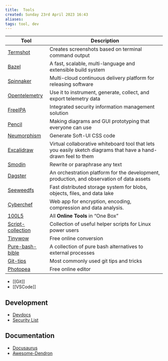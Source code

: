```yaml
---
title:  Tools
created: Sunday 23rd April 2023 16:43
aliases: 
tags: tool, dev
---
```


| Tool                                                              | Description                                                                                                    |
| ----------------------------------------------------------------- | -------------------------------------------------------------------------------------------------------------- |
| [Termshot](https://github.com/homeport/termshot)                  | Creates screenshots based on terminal command output                                                           |
| [Bazel](https://bazel.build/)                                     | A fast, scalable, multi-language and extensible build system                                                   |
| [Spinnaker](https://spinnaker.io/)                                | Multi-cloud continuous delivery platform for releasing software                                                |
| [Opentelemetry](https://opentelemetry.io/)                        | Use it to instrument, generate, collect, and export telemetry data                                             |
| [FreeIPA](https://www.freeipa.org/page/Main_Page)                 | Integrated security information management solution                                                            |
| [Pencil](https://github.com/evolus/pencil)                        | Making diagrams and GUI prototyping that everyone can use                                                      |
| [Neumorphism](https://neumorphism.io/#e0e0e0)                     | Generate Soft-UI CSS code                                                                                      |
| [Excalidraw](https://excalidraw.com/)                             | Virtual collaborative whiteboard tool that lets you easily sketch diagrams that have a hand-drawn feel to them |
| [Smodin](https://smodin.io/free-english-rewriter-and-spinner)     | Rewrite or paraphrase any text                                                                                 |
| [Dagster](https://github.com/dagster-io/dagster)                  | An orchestration platform for the development, production, and observation of data assets                      |
| [Seeweedfs](https://github.com/seaweedfs/seaweedfs)               | Fast distributed storage system for blobs, objects, files, and data lake                                       |
| [Cyberchef](https://cyberchef.org/)                               | Web app for encryption, encoding, compression and data analysis.                                               |
| [100L5](https://10015.io/)                                        | All **Online Tools** in “One Box”                                                                              |
| [Script-collection](https://github.com/neteler/script_collection) | Collection of useful helper scripts for Linux power users                                                      |
| [Tinywow](https://tinywow.com/)                                   | Free online conversion                                                                                         |
| [Pure-bash-bible](https://github.com/dylanaraps/pure-bash-bible)  | A collection of pure bash alternatives to external processes                                                   |
| [Git-tips](https://github.com/git-tips/tips)                      | Most commonly used git tips and tricks                                                                         |
| [Photopea](https://www.photopea.com/)|Free online editor|

- [[Git]]
- [[VSCode]]

## Development

- [Devdocs](https://devdocs.io/)
- [Security List](https://security-list.js.org/#/)

## Documentation

- [Docusaurus](https://docusaurus.io/)
- [Awesome-Dendron](https://github.com/dendronhq/awesome-dendron/)